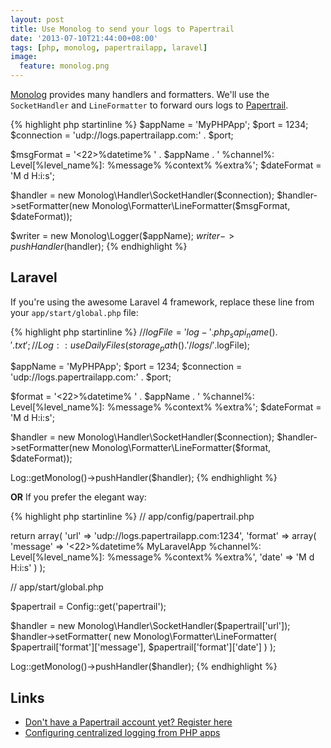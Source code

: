 ```yaml
---
layout: post
title: Use Monolog to send your logs to Papertrail
date: '2013-07-10T21:44:00+08:00'
tags: [php, monolog, papertrailapp, laravel]
image:
  feature: monolog.png
---
```


<a href="https://github.com/Seldaek/monolog" rel="nofollow">Monolog</a> provides many handlers and formatters. We'll use the `SocketHandler` and `LineFormatter` to forward ours logs to <a href="https://papertrailapp.com/?thank=93d0b9" rel="nofollow">Papertrail</a>.


{% highlight php startinline %}
$appName = 'MyPHPApp';
$port = 1234;
$connection = 'udp://logs.papertrailapp.com:' . $port;


$msgFormat = '<22>%datetime% '
        . $appName
        . ' %channel%: Level[%level_name%]: %message% %context% %extra%';
$dateFormat = 'M d H:i:s';

$handler = new Monolog\Handler\SocketHandler($connection);
$handler->setFormatter(new Monolog\Formatter\LineFormatter($msgFormat, $dateFormat));

$writer = new Monolog\Logger($appName);
$writer->pushHandler($handler);
{% endhighlight %}

Laravel
-------

If you're using the awesome Laravel 4 framework, replace these line from your `app/start/global.php` file:

{% highlight php startinline %}
//$logFile = 'log-'.php_sapi_name().'.txt';
//Log::useDailyFiles(storage_path().'/logs/'.$logFile);

$appName = 'MyPHPApp';
$port = 1234;
$connection = 'udp://logs.papertrailapp.com:' . $port;

$format = '<22>%datetime% '
        . $appName
        . ' %channel%: Level[%level_name%]: %message% %context% %extra%';
$dateFormat = 'M d H:i:s';

$handler = new Monolog\Handler\SocketHandler($connection);
$handler->setFormatter(new Monolog\Formatter\LineFormatter($format, $dateFormat));

Log::getMonolog()->pushHandler($handler);
{% endhighlight %}

**OR** If you prefer the elegant way:

{% highlight php startinline %}
// app/config/papertrail.php

return array(
    'url' => 'udp://logs.papertrailapp.com:1234',
    'format' => array(
        'message' => '<22>%datetime% MyLaravelApp %channel%: Level[%level_name%]: %message% %context% %extra%',
        'date' => 'M d H:i:s'
    )
);

// app/start/global.php

$papertrail = Config::get('papertrail');

$handler = new Monolog\Handler\SocketHandler($papertrail['url']);
$handler->setFormatter(
    new Monolog\Formatter\LineFormatter(
        $papertrail['format']['message'],
        $papertrail['format']['date']
    )
);

Log::getMonolog()->pushHandler($handler);
{% endhighlight %}

Links
-----

- <a href="https://papertrailapp.com/?thank=93d0b9" rel="nofollow">Don't have a Papertrail account yet? Register here</a>
- <a href="http://help.papertrailapp.com/kb/configuration/configuring-centralized-logging-from-php-apps" rel="nofolllow" target="_blank">Configuring centralized logging from PHP apps</a>
